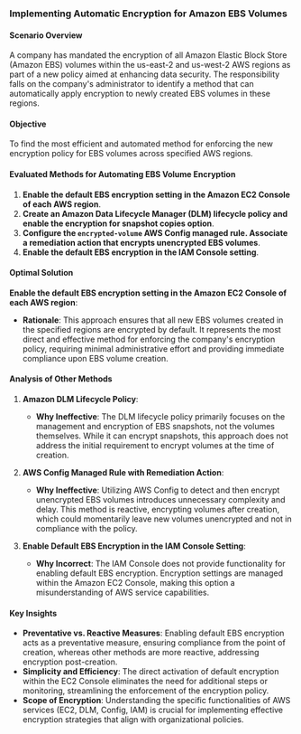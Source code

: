 ### Implementing Automatic Encryption for Amazon EBS Volumes

#### Scenario Overview

A company has mandated the encryption of all Amazon Elastic Block Store (Amazon EBS) volumes within the us-east-2 and us-west-2 AWS regions as part of a new policy aimed at enhancing data security. The responsibility falls on the company's administrator to identify a method that can automatically apply encryption to newly created EBS volumes in these regions.

#### Objective

To find the most efficient and automated method for enforcing the new encryption policy for EBS volumes across specified AWS regions.

#### Evaluated Methods for Automating EBS Volume Encryption

1. **Enable the default EBS encryption setting in the Amazon EC2 Console of each AWS region**.
2. **Create an Amazon Data Lifecycle Manager (DLM) lifecycle policy and enable the encryption for snapshot copies option**.
3. **Configure the `encrypted-volume` AWS Config managed rule. Associate a remediation action that encrypts unencrypted EBS volumes**.
4. **Enable the default EBS encryption in the IAM Console setting**.

#### Optimal Solution

**Enable the default EBS encryption setting in the Amazon EC2 Console of each AWS region**:

- **Rationale**: This approach ensures that all new EBS volumes created in the specified regions are encrypted by default. It represents the most direct and effective method for enforcing the company's encryption policy, requiring minimal administrative effort and providing immediate compliance upon EBS volume creation.

#### Analysis of Other Methods

1. **Amazon DLM Lifecycle Policy**:
    
    - **Why Ineffective**: The DLM lifecycle policy primarily focuses on the management and encryption of EBS snapshots, not the volumes themselves. While it can encrypt snapshots, this approach does not address the initial requirement to encrypt volumes at the time of creation.
2. **AWS Config Managed Rule with Remediation Action**:
    
    - **Why Ineffective**: Utilizing AWS Config to detect and then encrypt unencrypted EBS volumes introduces unnecessary complexity and delay. This method is reactive, encrypting volumes after creation, which could momentarily leave new volumes unencrypted and not in compliance with the policy.
3. **Enable Default EBS Encryption in the IAM Console Setting**:
    
    - **Why Incorrect**: The IAM Console does not provide functionality for enabling default EBS encryption. Encryption settings are managed within the Amazon EC2 Console, making this option a misunderstanding of AWS service capabilities.

#### Key Insights

- **Preventative vs. Reactive Measures**: Enabling default EBS encryption acts as a preventative measure, ensuring compliance from the point of creation, whereas other methods are more reactive, addressing encryption post-creation.
- **Simplicity and Efficiency**: The direct activation of default encryption within the EC2 Console eliminates the need for additional steps or monitoring, streamlining the enforcement of the encryption policy.
- **Scope of Encryption**: Understanding the specific functionalities of AWS services (EC2, DLM, Config, IAM) is crucial for implementing effective encryption strategies that align with organizational policies.